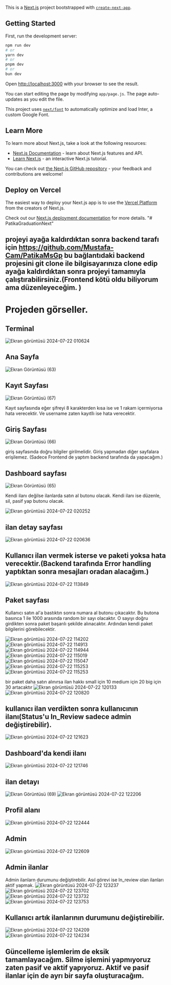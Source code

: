 This is a [Next.js](https://nextjs.org/) project bootstrapped with [`create-next-app`](https://github.com/vercel/next.js/tree/canary/packages/create-next-app).

## Getting Started

First, run the development server:

```bash
npm run dev
# or
yarn dev
# or
pnpm dev
# or
bun dev
```

Open [http://localhost:3000](http://localhost:3000) with your browser to see the result.

You can start editing the page by modifying `app/page.js`. The page auto-updates as you edit the file.

This project uses [`next/font`](https://nextjs.org/docs/basic-features/font-optimization) to automatically optimize and load Inter, a custom Google Font.

## Learn More

To learn more about Next.js, take a look at the following resources:

- [Next.js Documentation](https://nextjs.org/docs) - learn about Next.js features and API.
- [Learn Next.js](https://nextjs.org/learn) - an interactive Next.js tutorial.

You can check out [the Next.js GitHub repository](https://github.com/vercel/next.js/) - your feedback and contributions are welcome!

## Deploy on Vercel

The easiest way to deploy your Next.js app is to use the [Vercel Platform](https://vercel.com/new?utm_medium=default-template&filter=next.js&utm_source=create-next-app&utm_campaign=create-next-app-readme) from the creators of Next.js.

Check out our [Next.js deployment documentation](https://nextjs.org/docs/deployment) for more details.
"# PatikaGraduationNext" 


## projeyi ayağa kaldırdıktan sonra backend tarafı için  https://github.com/Mustafa-Cam/PatikaMsGp   bu bağlantıdaki backend projesini git clone ile bilgisayarınıza clone edip ayağa kaldırdıktan sonra projeyi tamamıyla çalıştırabilirsiniz.(Frontend kötü oldu biliyorum ama düzenleyeceğim. )

# Projeden görseller.

## Terminal
![Ekran görüntüsü 2024-07-22 010624](https://github.com/user-attachments/assets/67d5f47b-c688-40af-804b-a53d89677676)

## Ana Sayfa
![Ekran Görüntüsü (63)](https://github.com/user-attachments/assets/39a59b6c-583a-46ff-8ce1-c6f197366f6f)

## Kayıt Sayfası
![Ekran Görüntüsü (67)](https://github.com/user-attachments/assets/2a8927a3-4289-4c41-bb4a-fdab6df763f6)

Kayıt sayfasında eğer şifreyi 8 karakterden kısa ise  ve 1 rakam içermiyorsa hata verecektir. Ve username  zaten kayıtllı ise hata verecektir. 

## Giriş Sayfası
![Ekran Görüntüsü (66)](https://github.com/user-attachments/assets/6cae5706-6f3c-4d99-aca9-5d35979d3449)

giriş sayfasında doğru bilgiler girilmelidir. Giriş yapmadan diğer sayfalara erişilemez. (Sadece Frontend de yaptım backend tarafında da yapacağım.)

## Dashboard sayfası
![Ekran Görüntüsü (65)](https://github.com/user-attachments/assets/be536d9d-28f8-41b9-a7ff-bc46cf3a6edf)

Kendi ilanı değilse ilanlarda satın al butonu olacak. Kendi ilanı ise düzenle, sil, pasif yap butonu olacak.

![Ekran görüntüsü 2024-07-22 020252](https://github.com/user-attachments/assets/44072f64-ad13-442d-aae8-f9635f654d36)

## ilan detay sayfası 
![Ekran görüntüsü 2024-07-22 020636](https://github.com/user-attachments/assets/241f778c-1fc8-4e05-bbfc-45d8c55d733d)

## Kullanıcı ilan vermek isterse ve paketi yoksa hata verecektir.(Backend tarafında Error handling yaptıktan sonra mesajları oradan alacağım.)
![Ekran görüntüsü 2024-07-22 113849](https://github.com/user-attachments/assets/972bfe3b-6478-4947-9bbd-634b713e522c)

## Paket sayfası

Kullanıcı satın al'a bastıktın sonra numara al butonu çıkacaktır. Bu butona basınca 1 ile 1000 arasında random bir sayı olacaktır. O sayıyı doğru girdikten sonra paket başarılı şekilde alınacaktır.
Ardından kendi paket bilgilerini görebilecektir.

![Ekran görüntüsü 2024-07-22 114202](https://github.com/user-attachments/assets/ea221fc7-c088-41e4-8fe7-42e7bd9696af)
![Ekran görüntüsü 2024-07-22 114913](https://github.com/user-attachments/assets/dc31c7d4-87bd-411d-8df8-b37b6adb47fe)
![Ekran görüntüsü 2024-07-22 114944](https://github.com/user-attachments/assets/9e8fe8f2-1ecd-454f-b64b-e2993e856431)
![Ekran görüntüsü 2024-07-22 115019](https://github.com/user-attachments/assets/14c36e1f-e91c-4767-9fda-39fca9d94778)
![Ekran görüntüsü 2024-07-22 115047](https://github.com/user-attachments/assets/4c249371-9790-4a19-bdb1-b0a48ac9bddb)
![Ekran görüntüsü 2024-07-22 115253](https://github.com/user-attachments/assets/698b9aeb-df77-4d88-b623-891d80d4ea2f)
![Ekran görüntüsü 2024-07-22 115253](https://github.com/user-attachments/assets/15a21b5b-6b94-42cf-9b78-80faf7590dc4)

bir paket daha satın alınırsa ilan hakkı small için 10 medium için 20 big için 30 artacaktır
![Ekran görüntüsü 2024-07-22 120133](https://github.com/user-attachments/assets/f12f701e-a64f-4ab9-8afb-feb7e40ab6d6)
![Ekran görüntüsü 2024-07-22 120820](https://github.com/user-attachments/assets/4b719931-01bf-488b-9d9c-03584beb1ef2)


## kullanıcı ilan verdikten sonra kullanıcının ilanı(Status'u In_Review sadece admin değiştirebilir).
![Ekran görüntüsü 2024-07-22 121623](https://github.com/user-attachments/assets/93698810-b200-44fb-9719-a1c3c599bddc)

## Dashboard'da kendi ilanı
![Ekran görüntüsü 2024-07-22 121746](https://github.com/user-attachments/assets/8b682c19-24a4-4dcc-a507-7c7028561013)

## ilan detayı
![Ekran Görüntüsü (69)](https://github.com/user-attachments/assets/35fe0ba8-0373-4317-aed9-de340f50ccba)
![Ekran görüntüsü 2024-07-22 122206](https://github.com/user-attachments/assets/ce4f0adb-084a-4af9-8f42-7d630f7ee1d6)

## Profil alanı
![Ekran görüntüsü 2024-07-22 122444](https://github.com/user-attachments/assets/1384aca5-7031-4381-9c32-8f3fad87761d)

## Admin
![Ekran görüntüsü 2024-07-22 122609](https://github.com/user-attachments/assets/cf418f8a-5a42-4a0f-a3fc-a66a2713b5d4)

## Admin ilanlar
Admin ilanlarn durumunu değiştirebilir. Asıl görevi ise In_review olan ilanları aktif yapmak.
![Ekran görüntüsü 2024-07-22 123237](https://github.com/user-attachments/assets/c21f0412-cc0b-48f4-acd0-21619d04ce37)
![Ekran görüntüsü 2024-07-22 123702](https://github.com/user-attachments/assets/8ca3681c-161b-4dfe-b2f2-bf09a56802c8)
![Ekran görüntüsü 2024-07-22 123732](https://github.com/user-attachments/assets/ac4cbf2b-a84c-4371-974d-4ebd3aab4b6d)
![Ekran görüntüsü 2024-07-22 123753](https://github.com/user-attachments/assets/811fe09f-ca9c-4f1d-8f29-2b16540a94e6)

## Kullanıcı artık ilanlarının durumunu değiştirebilir.
![Ekran görüntüsü 2024-07-22 124209](https://github.com/user-attachments/assets/093fd0e8-ff2c-4301-b7c0-8c83044dd189)
![Ekran görüntüsü 2024-07-22 124234](https://github.com/user-attachments/assets/7d996388-d997-483c-8259-05abb590309b)

## Güncelleme işlemlerim de eksik tamamlayacağım. Silme işlemini yapmıyoruz zaten pasif ve aktif yapıyoruz. Aktif ve pasif ilanlar için de ayrı bir sayfa oluşturacağım.
